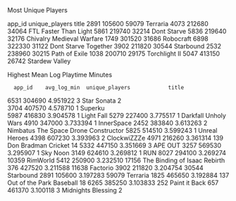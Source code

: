 Most Unique Players

app_id  unique_players                      title
2891  105600           59079                   Terraria
4073  212680           34064      FTL Faster Than Light
5861  219740           32214                Dont Starve
5836  219640           32176  Chivalry Medieval Warfare
1749  301520           31686                  Robocraft
6898  322330           31122       Dont Starve Together
3902  211820           30544                  Starbound
2532  238960           30215              Path of Exile
1038  200710           29175              Torchlight II
5047  413150           26742             Stardew Valley

Highest Mean Log Playtime Minutes

      app_id    avg_log_min  unique_players            title  
6531  304690     4.951922               3       Star Sonata 2  
3704  407570     4.578710               1       Superku  
5987  416830     3.904578               1       Light Fall
5279  227400     3.775517               1       Darkfall Unholy Wars
4910  347000     3.733394               1       InnerSpace
2452  383840     3.613263               2       Nimbatus  The Space Drone Constructor
5825  514510     3.599243               1       Unreal Heroes
4398  607230     3.393963               2       ClockwiZZZe
4971  216260     3.361314             139       Don Bradman Cricket 14
5332  447150     3.351669               3       APE OUT
3257  569530     3.295907               1       Sky Noon
3149  624610     3.269812               1       RUN
8027  294100     3.269274           10359       RimWorld
5412  250900     3.232510           17156       The Binding of Isaac Rebirth
376   427520     3.211588           11638       Factorio
3902  211820     3.204754           30544       Starbound
2891  105600     3.197283           59079       Terraria
1825  465650     3.192884             137       Out of the Park Baseball 18
6265  385250     3.103833             252       Paint it Back
657   461370     3.100118               3       Midnights Blessing 2

